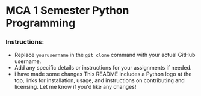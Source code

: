 # MCA 1 Semester Python Programming


### Instructions:
- Replace `yourusername` in the `git clone` command with your actual GitHub username.
- Add any specific details or instructions for your assignments if needed.
- i have made some changes 
This README includes a Python logo at the top, links for installation, usage, and instructions on contributing and licensing. Let me know if you'd like any changes!
